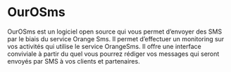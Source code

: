 # OurOSms
OurOSms est un logiciel open source qui vous permet d’envoyer des SMS par le biais du service Orange Sms. Il permet d’effectuer un monitoring sur vos activités qui utilise le service OrangeSms. Il offre une interface conviviale à partir du quel vous pourrez rédiger vos messages qui seront envoyés par SMS à vos clients et partenaires.  